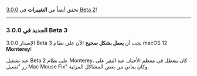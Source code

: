 تحقق أيضاً من **التغييرات** في [3.0.0 Beta 2](https://github.com/noah-nuebling/mac-mouse-fix/releases/tag/3.0.0-Beta-2)!

---

### الجديد في 3.0.0 Beta 3

الإصدار 3.0.0 Beta 3 يجب أن **يعمل بشكل صحيح** الآن على نظام macOS 12 **Monterey**!

عند تشغيل Beta 2 على نظام Monterey، كان يتعطل في معظم الأحيان عند النقر على زر "تفعيل Mac Mouse Fix" وكان يعاني من بعض المشاكل المرئية.